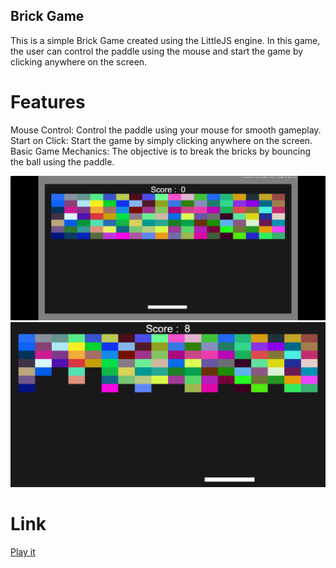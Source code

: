 ## Brick Game
This is a simple Brick Game created using the LittleJS engine. In this game, the user can control the paddle using the mouse and start the game by clicking anywhere on the screen.

# Features
Mouse Control: Control the paddle using your mouse for smooth gameplay.
Start on Click: Start the game by simply clicking anywhere on the screen.
Basic Game Mechanics: The objective is to break the bricks by bouncing the ball using the paddle.

![startImage](public/image1.png)
![Image](public/image2.png)

# Link
[Play it](https://anant-02.github.io/BrickGame/)
